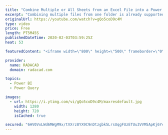 ```yaml
---
title: "Combine Multiple or All Sheets from an Excel File into a Power BI solution Using Power Query Dynamic"
excerpt: "Combining multiple files from one folder is already supported built-in through the graphical interface of Power Query when use you Get Data from Folder. However, if you have one Excel file, with multiple sheets with the same structure but different data, you cannot use that option. There is a very little"
originalUrl: https://youtube.com/watch?v=gQo5coD9c4M
type: video
price: Free
length: PT5M45S
publishedDateTime: 2020-02-03T03:59:25Z
heat: 53

featuredContent: "<iframe width=\"800\" height=\"500\" frameborder=\"0\" src=\"https://www.youtube.com/embed/gQo5coD9c4M\" allow=\"accelerometer; autoplay; encrypted-media; gyroscope; picture-in-picture\" allowfullscreen></iframe>"

provider:
  name: RADACAD
  domain: radacad.com

topics:
  - Power BI
  - Power Query

images:
  - url: https://i.ytimg.com/vi/gQo5coD9c4M/maxresdefault.jpg
    width: 1280
    height: 720
    isCached: true

secured: "6HV0VxLWd6MWgM9x/tVXrz8YX9C9nDtzgbk5LrsUqgFUzETUu3VVM5ApKj6YcYc4tmf7vugr6mG16NiC1148PqNm0I7E7MslVj6ZG4qySZUEk+evXKz/W3cQnej1YqDO5bRvqbBGDDM5DQYCOTVd4PQ4ayhwaU5GU03m2il8X4EiexXZXuw+I5VwWC/7A1NN9wLx9CFvORjflYfBAUIvRlJrJjQZ/WoamrEgZpeqOz1AG54+xR62UGd0kCR0zmGdEDTKGzIhP/ced9yv5k8IoD2/qEauUpch6/0VslqFp6afdcHWJTfwJBDvce7kud07aqWRp45zW3QBBUujz+Hg4A7FbOfinHVAxF23DVM0sSGN0GzZpBozL+QjA6ICeZFDl6RhjPhSBacHsP2KZ6WtpFL7Lpd7QMacM8JgvA356hs=;lq0c3cwk6Fl66h2RV7WCUA=="
---
```


